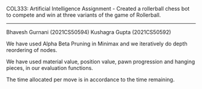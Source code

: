 COL333: Artificial Intelligence Assignment - Created a rollerball chess bot to compete and win at three variants of the game of Rollerball.
_____________________________

Bhavesh Gurnani (2021CS50594)
Kushagra Gupta (2021CS50592)

We have used Alpha Beta Pruning in Minimax and we iteratively do depth reordering of nodes. 

We have used material value, position value, pawn progression and hanging pieces, in our evaluation functions. 

The time allocated per move is in accordance to the time remaining.
